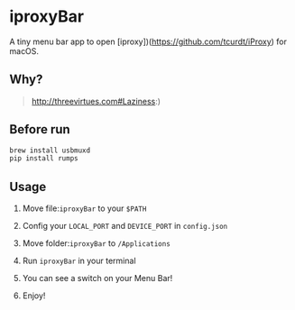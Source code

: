 # iproxyBar

A tiny menu bar app to open [iproxy])(https://github.com/tcurdt/iProxy) for macOS.


## Why?

> http://threevirtues.com#Laziness:)

## Before run

```bash
brew install usbmuxd
pip install rumps
```

## Usage

1. Move file:`iproxyBar` to your `$PATH`

2. Config your `LOCAL_PORT` and `DEVICE_PORT` in `config.json`

3. Move folder:`iproxyBar` to `/Applications`

4. Run `iproxyBar` in your terminal

5. You can see a switch on your Menu Bar!

6. Enjoy!



